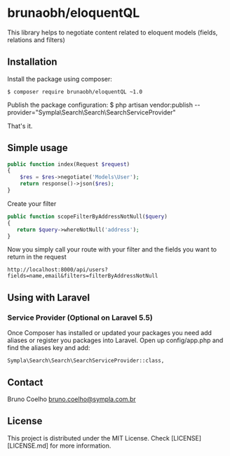 # brunaobh/eloquentQL

This library helps to negotiate content related to eloquent models (fields, relations and filters)

## Installation

Install the package using composer:

    $ composer require brunaobh/eloquentQL ~1.0

Publish the package configuration:
	$ php artisan vendor:publish --provider="Sympla\Search\Search\SearchServiceProvider"

That's it.

## Simple usage


```php
public function index(Request $request)
{
    $res = $res->negotiate('Models\User');
    return response()->json($res);
}
```

Create your filter 

```php
public function scopeFilterByAddressNotNull($query)
{
   return $query->whereNotNull('address');
}
```

Now you simply call your route with your filter and the fields you want to return in the request

```
http://localhost:8000/api/users?fields=name,email&filters=filterByAddressNotNull
```

## Using with Laravel

### Service Provider (Optional on Laravel 5.5)
Once Composer has installed or updated your packages you need add aliases or register you packages into Laravel. Open up config/app.php and find the aliases key and add:

```
Sympla\Search\Search\SearchServiceProvider::class,
```

## Contact

Bruno Coelho <bruno.coelho@sympla.com.br>

## License

This project is distributed under the MIT License. Check [LICENSE][LICENSE.md] for more information.

